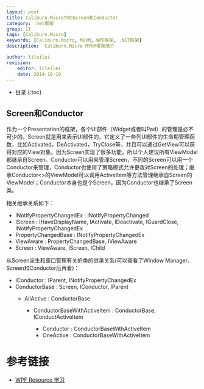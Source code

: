 ```yaml
---
layout: post
title: Caliburn.Micro中的Screen和Conductor
category: .net框架
group: IT
tags: [Caliburn.Micro]
keywords: [Caliburn.Micro, MVVM, WPF框架, .NET框架]
description:  Caliburn.Micro MVVM框架简介

author: lileilei
revision:
    editor: lileilei
    date: 2014-10-10
---
```


+ 目录
{:toc}


## Screen和Conductor
作为一个Presentation的框架，各个UI部件（Widget或者叫Pad）的管理是必不可少的。Screen就是用来表示UI部件的，它定义了一些列UI部件的生命期管理函数，比如Activated，DeActivated，TryClose等，并且可以通过GetView可以获得对应的View对象。因为Screen实现了很多功能，所以个人建议所有ViewModel都继承自Screen。Conductor可以用来管理Screen，不同的Screen可以用一个Conductor来管理，Conductor也使用了策略模式允许更改对Screen的处理；继承Conductor<>的ViewModel可以调用ActiveItem等方法管理继承自Screen的ViewModel；Conductor本身也是个Screen，因为Conductor也继承了Screen类。

相关继承关系如下：

+ INotifyPropertyChangedEx : INotifyPropertyChanged
+ IScreen : IHaveDisplayName, IActivate, IDeactivate, IGuardClose, INotifyPropertyChangedEx
+ PropertyChangedBase : INotifyPropertyChangedEx
+ ViewAware : PropertyChangedBase, IViewAware
+ Screen : ViewAware, IScreen, IChild

从Screen派生和窗口管理有关的类的继承关系(可以查看了Window Manager、Screen和Conductor后再看)：

+ IConductor : IParent, INotifyPropertyChangedEx
+ ConductorBase<T> : Screen, IConductor, IParent<T>
    - AllActive : ConductorBase<T>
        * ConductorBaseWithActiveItem<T> : ConductorBase<T>, IConductActiveItem
            + Conductor<T> : ConductorBaseWithActiveItem<T>
            + OneActive : ConductorBaseWithActiveItem<T>


# 参考链接

+ [WPF Resource 学习](http://wenku.baidu.com/link?url=J5y0P6ARZSGybirBpVzKB3SgfnHbLt4ThfKoAlm3xsq6Kl8xE95kqbXVOGk8YQg2ruR9zboGJc9tyVHiqzn1tTyN8ITCYSUG0D4ZyvgZZNq)

